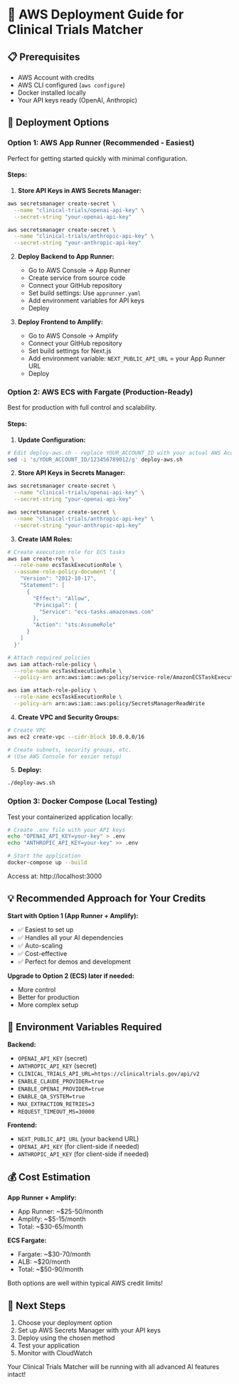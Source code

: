 # 🚀 AWS Deployment Guide for Clinical Trials Matcher

## 📋 Prerequisites

- AWS Account with credits
- AWS CLI configured (`aws configure`)
- Docker installed locally
- Your API keys ready (OpenAI, Anthropic)

## 🎯 Deployment Options

### **Option 1: AWS App Runner (Recommended - Easiest)**

Perfect for getting started quickly with minimal configuration.

#### Steps:
1. **Store API Keys in AWS Secrets Manager:**
```bash
aws secretsmanager create-secret \
  --name "clinical-trials/openai-api-key" \
  --secret-string "your-openai-api-key"

aws secretsmanager create-secret \
  --name "clinical-trials/anthropic-api-key" \
  --secret-string "your-anthropic-api-key"
```

2. **Deploy Backend to App Runner:**
   - Go to AWS Console → App Runner
   - Create service from source code
   - Connect your GitHub repository
   - Set build settings: Use `apprunner.yaml`
   - Add environment variables for API keys
   - Deploy

3. **Deploy Frontend to Amplify:**
   - Go to AWS Console → Amplify
   - Connect your GitHub repository  
   - Set build settings for Next.js
   - Add environment variable: `NEXT_PUBLIC_API_URL` = your App Runner URL
   - Deploy

### **Option 2: AWS ECS with Fargate (Production-Ready)**

Best for production with full control and scalability.

#### Steps:
1. **Update Configuration:**
```bash
# Edit deploy-aws.sh - replace YOUR_ACCOUNT_ID with your actual AWS Account ID
sed -i 's/YOUR_ACCOUNT_ID/123456789012/g' deploy-aws.sh
```

2. **Store API Keys in Secrets Manager:**
```bash
aws secretsmanager create-secret \
  --name "clinical-trials/openai-api-key" \
  --secret-string "your-openai-api-key"

aws secretsmanager create-secret \
  --name "clinical-trials/anthropic-api-key" \
  --secret-string "your-anthropic-api-key"
```

3. **Create IAM Roles:**
```bash
# Create execution role for ECS tasks
aws iam create-role \
  --role-name ecsTaskExecutionRole \
  --assume-role-policy-document '{
    "Version": "2012-10-17",
    "Statement": [
      {
        "Effect": "Allow",
        "Principal": {
          "Service": "ecs-tasks.amazonaws.com"
        },
        "Action": "sts:AssumeRole"
      }
    ]
  }'

# Attach required policies
aws iam attach-role-policy \
  --role-name ecsTaskExecutionRole \
  --policy-arn arn:aws:iam::aws:policy/service-role/AmazonECSTaskExecutionRolePolicy

aws iam attach-role-policy \
  --role-name ecsTaskExecutionRole \
  --policy-arn arn:aws:iam::aws:policy/SecretsManagerReadWrite
```

4. **Create VPC and Security Groups:**
```bash
# Create VPC
aws ec2 create-vpc --cidr-block 10.0.0.0/16

# Create subnets, security groups, etc.
# (Use AWS Console for easier setup)
```

5. **Deploy:**
```bash
./deploy-aws.sh
```

### **Option 3: Docker Compose (Local Testing)**

Test your containerized application locally:

```bash
# Create .env file with your API keys
echo "OPENAI_API_KEY=your-key" > .env
echo "ANTHROPIC_API_KEY=your-key" >> .env

# Start the application
docker-compose up --build
```

Access at: http://localhost:3000

## 💡 **Recommended Approach for Your Credits**

**Start with Option 1 (App Runner + Amplify):**
- ✅ Easiest to set up
- ✅ Handles all your AI dependencies
- ✅ Auto-scaling
- ✅ Cost-effective
- ✅ Perfect for demos and development

**Upgrade to Option 2 (ECS) later if needed:**
- More control
- Better for production
- More complex setup

## 🔧 **Environment Variables Required**

**Backend:**
- `OPENAI_API_KEY` (secret)
- `ANTHROPIC_API_KEY` (secret)  
- `CLINICAL_TRIALS_API_URL=https://clinicaltrials.gov/api/v2`
- `ENABLE_CLAUDE_PROVIDER=true`
- `ENABLE_OPENAI_PROVIDER=true`
- `ENABLE_QA_SYSTEM=true`
- `MAX_EXTRACTION_RETRIES=3`
- `REQUEST_TIMEOUT_MS=30000`

**Frontend:**
- `NEXT_PUBLIC_API_URL` (your backend URL)
- `OPENAI_API_KEY` (for client-side if needed)
- `ANTHROPIC_API_KEY` (for client-side if needed)

## 💰 **Cost Estimation**

**App Runner + Amplify:**
- App Runner: ~$25-50/month
- Amplify: ~$5-15/month
- Total: ~$30-65/month

**ECS Fargate:**
- Fargate: ~$30-70/month
- ALB: ~$20/month
- Total: ~$50-90/month

Both options are well within typical AWS credit limits!

## 🚀 **Next Steps**

1. Choose your deployment option
2. Set up AWS Secrets Manager with your API keys
3. Deploy using the chosen method
4. Test your application
5. Monitor with CloudWatch

Your Clinical Trials Matcher will be running with all advanced AI features intact!